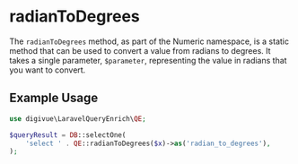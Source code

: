 # radianToDegrees

The `radianToDegrees` method, as part of the Numeric namespace, is a static method that can be used to convert a value
from radians to degrees. It takes a single parameter, `$parameter`, representing the value in radians that you want to
convert.

## Example Usage

```php
use digivue\LaravelQueryEnrich\QE;

$queryResult = DB::selectOne(
    'select ' . QE::radianToDegrees($x)->as('radian_to_degrees'),
);
```